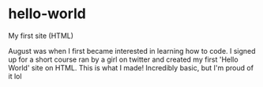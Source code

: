 # hello-world
My first site (HTML)
<p> August was when I first became interested in learning how to code.
I signed up for a short course ran by a girl on twitter and created my first 'Hello World' site on HTML. 
This is what I made! Incredibly basic, but I'm proud of it lol </p>
